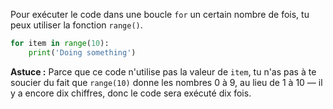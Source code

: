 Pour exécuter le code dans une boucle `for` un certain nombre de fois, tu peux utiliser la fonction `range()`.

```python
for item in range(10):
    print('Doing something')
```

**Astuce :** Parce que ce code n'utilise pas la valeur de `item`, tu n'as pas à te soucier du fait que `range(10)` donne les nombres 0 à 9, au lieu de 1 à 10 — il y a encore dix chiffres, donc le code sera exécuté dix fois.
